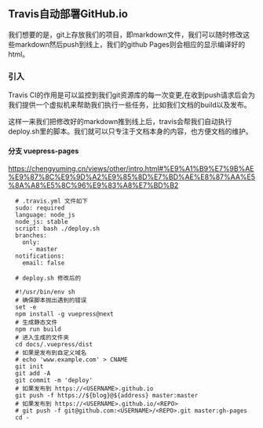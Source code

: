 ## Travis自动部署GitHub.io

我们想要的是，git上存放我们的项目，即markdown文件，我们可以随时修改这些markdown然后push到线上，我们的github Pages则会相应的显示编译好的html。

### 引入
Travis CI的作用是可以监控到我们git资源库的每一次变更,在收到push请求后会为我们提供一个虚拟机来帮助我们执行一些任务，比如我们文档的build以及发布。   

这样一来我们把修改好的markdown推到线上后，travis会帮我们自动执行deploy.sh里的脚本。我们就可以只专注于文档本身的内容，也方便文档的维护。

#### 分支  vuepress-pages


https://chengyuming.cn/views/other/intro.html#%E9%A1%B9%E7%9B%AE%E9%87%8C%E9%9D%A2%E9%85%8D%E7%BD%AE%E8%87%AA%E5%8A%A8%E5%8C%96%E9%83%A8%E7%BD%B2



``` 
  # .travis.yml 文件如下
  sudo: required
  language: node_js
  node_js: stable
  script: bash ./deploy.sh
  branches:
    only:
      - master
  notifications:
    email: false

  # deploy.sh 修改后的

  #!/usr/bin/env sh
  # 确保脚本抛出遇到的错误
  set -e
  npm install -g vuepress@next
  # 生成静态文件
  npm run build
  # 进入生成的文件夹
  cd docs/.vuepress/dist
  # 如果是发布到自定义域名
  # echo 'www.example.com' > CNAME
  git init
  git add -A
  git commit -m 'deploy'
  # 如果发布到 https://<USERNAME>.github.io
  git push -f https://${blog}@${address} master:master
  # 如果发布到 https://<USERNAME>.github.io/<REPO>
  # git push -f git@github.com:<USERNAME>/<REPO>.git master:gh-pages
  cd -
```